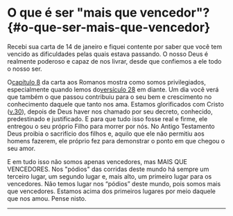# O que é ser &quot;mais que vencedor&quot;? {#o-que-ser-mais-que-vencedor}

Recebi sua carta de 14 de janeiro e fiquei contente por saber que você tem vencido as dificuldades pelas quais estava passando. O nosso Deus é realmente poderoso e capaz de nos livrar, desde que confiemos a ele todo o nosso ser.

O[capítulo 8](http://bibliaonline.com.br/acf/rm/8) da carta aos Romanos mostra como somos privilegiados, especialmente quando lemos do[versículo 28](http://bibliaonline.com.br/acf/rm/8/28) em diante. Um dia você verá que também o que passou contribuiu para o seu bem e crescimento no conhecimento daquele que tanto nos ama. Estamos glorificados com Cristo ([v.30](http://bibliaonline.com.br/acf/rm/8/30)), depois de Deus haver nos chamado por seu decreto, conhecido, predestinado e justificado. E para que tudo isso fosse real e firme, ele entregou o seu próprio Filho para morrer por nós. No Antigo Testamento Deus proibia o sacrifício dos filhos e, aquilo que ele não permitiu aos homens fazerem, ele próprio fez para demonstrar o ponto em que chegou o seu amor.

E em tudo isso não somos apenas vencedores, mas MAIS QUE VENCEDORES. Nos &quot;pódios&quot; das corridas deste mundo há sempre um terceiro lugar, um segundo lugar e, mais alto, um primeiro lugar para os vencedores. Não temos lugar nos “pódios” deste mundo, pois somos mais que vencedores. Estamos acima dos primeiros lugares por meio daquele que nos amou. Pense nisto.

*****